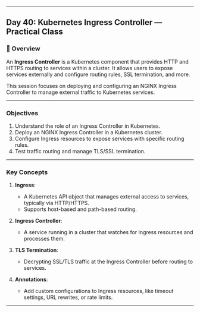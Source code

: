 ﻿---

## Day 40: Kubernetes Ingress Controller — Practical Class

### 📘 Overview

An **Ingress Controller** is a Kubernetes component that provides HTTP and HTTPS routing to services within a cluster. It allows users to expose services externally and configure routing rules, SSL termination, and more.

This session focuses on deploying and configuring an NGINX Ingress Controller to manage external traffic to Kubernetes services.

---


### Objectives

1. Understand the role of an Ingress Controller in Kubernetes.
2. Deploy an NGINX Ingress Controller in a Kubernetes cluster.
3. Configure Ingress resources to expose services with specific routing rules.
4. Test traffic routing and manage TLS/SSL termination.

---

### Key Concepts

1. **Ingress**:
   - A Kubernetes API object that manages external access to services, typically via HTTP/HTTPS.
   - Supports host-based and path-based routing.

2. **Ingress Controller**:
   - A service running in a cluster that watches for Ingress resources and processes them.

3. **TLS Termination**:
   - Decrypting SSL/TLS traffic at the Ingress Controller before routing to services.

4. **Annotations**:
   - Add custom configurations to Ingress resources, like timeout settings, URL rewrites, or rate limits.

---
